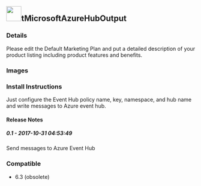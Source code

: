 ## <img src='./logo.jpg' width='40' height='40'>tMicrosoftAzureHubOutput

### Details
Please edit the Default Marketing Plan and put a detailed description of your product listing including product features and benefits.
### Images



### Install Instructions
Just configure the Event Hub policy name, key, namespace, and hub name and write messages to Azure event hub.

#### Release Notes

##### 0.1 - 2017-10-31 04:53:49
Send messages to Azure Event Hub
### Compatible
 -  6.3 (obsolete)